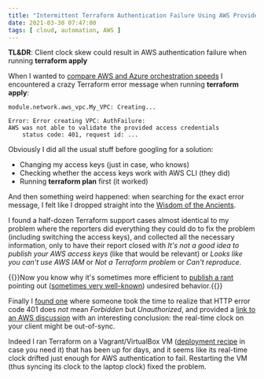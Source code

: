 ```yaml
---
title: "Intermittent Terraform Authentication Failure Using AWS Provider in a Vagrant VM"
date: 2021-03-30 07:47:00
tags: [ cloud, automation, AWS ]
---
```

**TL&DR**: Client clock skew could result in AWS authentication failure when running **terraform apply**

When I wanted to [compare AWS and Azure orchestration speeds](/2021/03/public-cloud-orchestration-speed.html) I encountered a crazy Terraform error message when running **terraform apply**:

```
module.network.aws_vpc.My_VPC: Creating...

Error: Error creating VPC: AuthFailure: 
AWS was not able to validate the provided access credentials
	status code: 401, request id: ...
```

Obviously I did all the usual stuff before googling for a solution:

* Changing my access keys (just in case, who knows)
* Checking whether the access keys work with AWS CLI (they did)
* Running **terraform plan** first (it worked)
<!--more-->
And then something weird happened: when searching for the exact error message, I felt like I dropped straight into the [Wisdom of the Ancients](https://xkcd.com/979/).

I found a half-dozen Terraform support cases almost identical to my problem where the reporters did everything they could do to fix the problem (including switching the access keys), and collected all the necessary information, only to have their report closed with *It's not a good idea to publish your AWS access keys* (like that would be relevant) or *Looks like you can't use AWS IAM* or *Not a Terraform problem* or *Can't reproduce*.

{{<note>}}Now you know why it's sometimes more efficient to [publish a rant](https://blog.ipspace.net/2020/12/ansible-config-sections.html) pointing out ([sometimes very well-known](https://blog.ipspace.net/2017/04/lets-drop-some-random-commands-shall-we.html)) undesired behavior.{{</note>}}

Finally I [found one](https://github.com/hashicorp/terraform/issues/6566) where someone took the time to realize that HTTP error code 401 does *not* mean *Forbidden* but *Unauthorized*, and provided a [link to an AWS discussion](https://forums.aws.amazon.com/thread.jspa?threadID=175266) with an interesting conclusion: the real-time clock on your client might be out-of-sync.

Indeed I ran Terraform on a Vagrant/VirtualBox VM ([deployment recipe](https://github.com/ipspace/pubcloud/tree/master/install) in case you need it) that has been up for days, and it seems like its real-time clock drifted just enough for AWS authentication to fail. Restarting the VM (thus syncing its clock to the laptop clock) fixed the problem.
